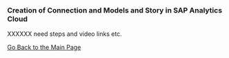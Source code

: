 ### Creation of Connection and Models and Story in SAP Analytics Cloud

XXXXXX need steps and video links etc.		

[Go Back to the Main Page](../demoHowTo.md)
